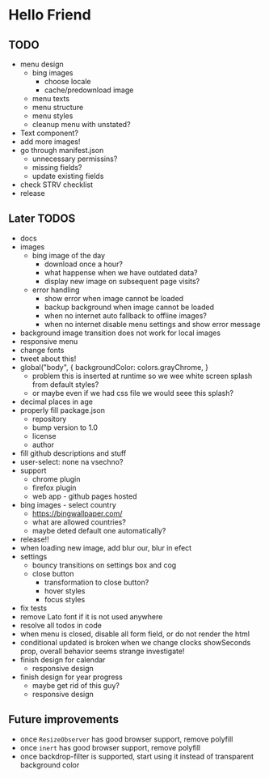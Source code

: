 # Hello Friend

## TODO

- menu design
  - bing images
    - choose locale
    - cache/predownload image
  - menu texts
  - menu structure
  - menu styles
  - cleanup menu with unstated?
- Text component?
- add more images!
- go through manifest.json
  - unnecessary permissins?
  - missing fields?
  - update existing fields
- check STRV checklist
- release

## Later TODOS

- docs
- images
  - bing image of the day
    - download once a hour?
    - what happense when we have outdated data?
    - display new image on subsequent page visits?
  - error handling
    - show error when image cannot be loaded
    - backup background when image cannot be loaded
    - when no internet auto fallback to offline images?
    - when no internet disable menu settings and show error message
- background image transition does not work for local images
- responsive menu
- change fonts
- tweet about this!
- global("body", { backgroundColor: colors.grayChrome, }
  - problem this is inserted at runtime so we wee white screen splash from default styles?
  - or maybe even if we had css file we would seee this splash?
- decimal places in age
- properly fill package.json
  - repository
  - bump version to 1.0
  - license
  - author
- fill github descriptions and stuff
- user-select: none na vsechno?
- support
  - chrome plugin
  - firefox plugin
  - web app - github pages hosted
- bing images - select country
  - https://bingwallpaper.com/
  - what are allowed countries?
  - maybe deted default one automatically?
- release!!
- when loading new image, add blur our, blur in efect
- settings
  - bouncy transitions on settings box and cog
  - close button
    - transformation to close button?
    - hover styles
    - focus styles
- fix tests
- remove Lato font if it is not used anywhere
- resolve all todos in code
- when menu is closed, disable all form field, or do not render the html
- conditional updated is broken when we change clocks showSeconds prop, overall behavior seems strange investigate!
- finish design for calendar
  - responsive design
- finish design for year progress
  - maybe get rid of this guy?
  - responsive design

## Future improvements

- once `ResizeObserver` has good browser support, remove polyfill
- once `inert` has good browser support, remove polyfill
- once backdrop-filter is supported, start using it instead of transparent background color
